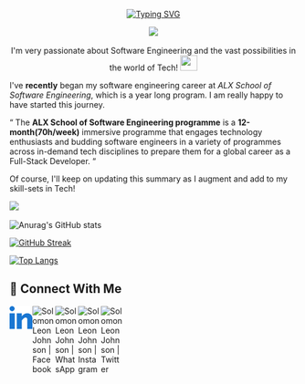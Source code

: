 <p align="center"> <a href="https://git.io/typing-svg"><img src="https://readme-typing-svg.herokuapp.com?font=Exo+2&size=27&duration=2000&pause=1000&color=5581F7&center=true&vCenter=true&width=435&lines=Hello+there+%F0%9F%91%8B;Welcome+to+my+GitHub+profile!+%F0%9F%95%BA;I'm+Solomon+Leon+Johnson." alt="Typing SVG" /></a> </p>

<p align="center"> <img src="https://acegif.com/wp-content/uploads/2021/4fh5wi/welcome-5.gif" /> </p>

<p align="center">
I'm very passionate about Software Engineering and the vast possibilities in the world of Tech! <img src="https://camo.githubusercontent.com/e8e7b06ecf583bc040eb60e44eb5b8e0ecc5421320a92929ce21522dbc34c891/68747470733a2f2f6d656469612e67697068792e636f6d2f6d656469612f6876524a434c467a6361737252346961377a2f67697068792e676966" width="30" height="27" />
</p>

I've **recently** began my software engineering career at *ALX School of Software Engineering*, which is a year long program. I am really happy to have started this journey.

“ The **ALX School of Software Engineering programme** is a **12-month(70h/week)** immersive programme that engages technology enthusiasts and budding software engineers in a variety of programmes across in-demand tech disciplines to prepare them for a global career as a Full-Stack Developer. “

Of course, I'll keep on updating this summary as I augment and add to my skill-sets in Tech!

![](https://komarev.com/ghpvc/?username=Leonrichcy)

![Anurag's GitHub stats](https://github-readme-stats.vercel.app/api?username=Leonrichcy&show_icons=true&theme=highcontrast)

[![GitHub Streak](https://github-readme-streak-stats.herokuapp.com/?user=Leonrichcy&theme=highcontrast&currStreakNum=2FD3EB&fire=pink&sideLabels=F00&date_format=[Y.]n.j)](https://git.io/streak-stats)

[![Top Langs](https://github-readme-stats.vercel.app/api/top-langs/?username=Leonrichcy&theme=highcontrast&layout=compact)](https://github.com/Leonrichcy/github-readme-stats)


## 🤝 Connect With Me
<a href="https://www.linkedin.com/in/leonrichcy/"><img align="left" src="https://github.com/leonrichcy/Solomon-Leon-Johnson-/blob/main/linkedin.svg" alt="Tosin ISOGUN | LinkedIn" width="40px"/></a>
<a href="https://m.facebook.com/solomonleonjohnson/"><img align="left" src="https://raw.githubusercontent.com/Leonrichcy/Leonrichcy/main/facebook.svg" alt="Solomon Leon Johnson | Facebook" width="40px"/></a>
<a href="https://wa.link/nxtuti/"><img align="left" src="https://raw.githubusercontent.com/Leonrichcy/Leonrichcy/main/whatsapp2.png" alt="Solomon Leon Johnson | WhatsApp" width="40px"/></a>
<a href="https://www.instagram.com/leonrichcy/"><img align="left" src="https://raw.githubusercontent.com/Leonrichcy/Leonrichcy/main/instagram.svg" alt="Solomon Leon Johnson | Instagram" width="40px"/></a>
<a href="https://mobile.twitter.com/tomson172/"><img align="left" src="https://raw.githubusercontent.com/Leonrichcy/Leonrichcy/main/twitter.svg" alt="Solomon Leon Johnson | Twitter" width="40px"/></a>

<!--
<p align="center"> <a href="https://git.io/typing-svg"><img src="https://readme-typing-svg.herokuapp.com?font=Exo+2&size=27&duration=2500&pause=1000&color=5581F7&center=true&vCenter=true&width=435&lines=Hello+there+%F0%9F%91%8B;Welcome+to+my+GitHub+profile!+%F0%9F%95%BA;I'm+Solomon+Leon+Isogun." alt="Typing SVG" /></a> </p>

<a href="https://www.instagram.com/leonrichcy/"><img align="left" src="https://raw.githubusercontent.com/Leonrichcy/Leonrichcy/main/instagram.svg" alt="Solomon Leon Johnson | Instagram" width="40px"/></a>

[![Top Langs](https://github-readme-stats.vercel.app/api/top-langs/?username=Leonrichcy&theme=highcontrast&layout=compact)](https://github.com/Leonrichcy/github-readme-stats)

### <p align="center"> ![Coding](https://camo.githubusercontent.com/6980a08cbf1de9fd8a7ef3c1c7f8b9c3cf6ceac8ff87fd2b6aaf114b7050c133/68747470733a2f2f63646e2e6472696262626c652e636f6d2f75736572732f313136323037372f73637265656e73686f74732f353430333931382f666f6375732d616e696d6174696f6e2e676966) </p>

<a href="https://mobile.twitter.com/leonrichcy/"><img align="left" src="https://raw.githubusercontent.com/Leonrichcy/Leonrichcy/main/linkedin.png" alt="Tosin ISOGUN | LinkedIn" width="25px"/></a>

**Leonrichcy/Leonrichcy** is a ✨ _special_ ✨ repository because its `README.md` (this file) appears on your GitHub profile.

Here are some ideas to get you started:

- 🔭 I’m currently working on ...
- 🌱 I’m currently learning ...
- 👯 I’m looking to collaborate on ...
- 🤔 I’m looking for help with ...
- 💬 Ask me about ...
- 📫 How to reach me: ...
- 😄 Pronouns: ...
- ⚡ Fun fact: ...
-->
